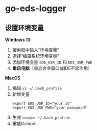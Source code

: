 # go-eds-logger
## 设置环境变量
**Windows 10**
1. 搜索框中输入“环境变量”
2. 选择“编辑系统环境变量”
3. 添加环境变量 `EDS_USR_ID` 和 `EDS_USR_PWD`
4. **重启电脑**（重启命令窗口或IDE不起作用）

**MacOS**
1. 编辑 `vi ~/.bash_profile`
2. 新增变量
   ```
   export EDS_USR_ID="your id"
   export EDS_USR_PWD="your password"
   ```
3. 生效 `source ~/.bash_profile`
4. 重启Goland
